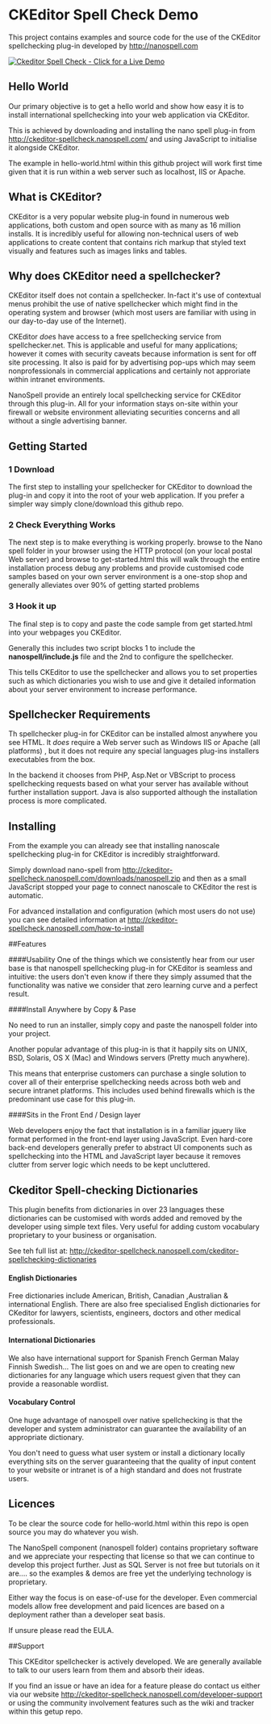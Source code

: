 # CKEditor Spell Check Demo

This project contains examples and source code for the use of the  CKEditor spellchecking plug-in developed by http://nanospell.com 


[![Ckeditor Spell Check - Click for a Live Demo](demo-assets/ckeditor-spell-check-demo-screenshot.png)](http://ckeditor-spellcheck.nanospell.com/)

## Hello World 

Our primary objective is to get a hello world and show how easy it is to install international spellchecking into your web application via CKEditor.

This is achieved by downloading and installing the  nano spell plug-in from http://ckeditor-spellcheck.nanospell.com/  and using JavaScript to initialise it alongside CKEditor.


The example in hello-world.html within this github project will work first time given that it is run  within a web server such as localhost, IIS or Apache.

## What is CKEditor?
    
CKEditor is a very popular website  plug-in   found in numerous  web applications, both custom and open source  with as many as 16 million installs.   It is incredibly useful for allowing non-technical users of web applications to create content that contains rich markup that styled text visually and features such as images links and tables.

## Why does CKEditor need a spellchecker?


CKEditor itself does not contain a spellchecker. In-fact it's use of contextual menus prohibit the use of native spellchecker which might find in the operating system and browser (which most users are familiar with using in our day-to-day use of the Internet).

CKEditor *doe*s have access to a free spellchecking service from spellchecker.net.   This is applicable and useful for many applications; however it comes with security caveats because information is sent for off site processing.  It also is paid for by advertising pop-ups which may seem nonprofessionals in commercial applications and certainly not approriate within intranet environments.


NanoSpell provide an entirely local spellchecking service for CKEditor through this plug-in.    All for your information stays on-site within your firewall or website environment alleviating securities concerns and all without a single advertising banner.

## Getting Started

### 1 Download
The first step to installing your spellchecker for CKEditor to download the plug-in and copy it into the root of your web application. If you prefer a simpler way simply clone/download this github  repo.

### 2 Check Everything Works
The next step is to make everything is working properly.    browse to the Nano spell folder in your browser using the HTTP protocol  (on your local postal Web server)  and browse to get-started.html   this will walk through the entire installation process debug any problems and provide customised code samples based on your own server environment is a one-stop shop and generally alleviates over 90% of getting started problems

### 3 Hook it up

The final step is to copy and paste the code sample from get started.html into your webpages you CKEditor.

Generally this includes two script blocks 1 to include the **nanospell/include.js** file and the 2nd to configure the spellchecker.  

This tells CKEditor to use the spellchecker and allows you to set properties such as which dictionaries you wish to use and give it detailed information about your server environment to increase performance.

   
## Spellchecker Requirements

Th spellchecker plug-in for CKEditor can be installed almost anywhere you see HTML.   It *does* require a Web server such as Windows IIS or Apache (all platforms) ,  but it does not require any special languages plug-ins installers executables from the box.

In the backend it chooses from PHP, Asp.Net or VBScript to process spellchecking requests based on what your server has available without further installation support. Java is also supported although the installation process is more complicated.


## Installing

From the example you can already see that installing nanoscale spellchecking plug-in for CKEditor is incredibly straightforward. 

Simply download nano-spell from http://ckeditor-spellcheck.nanospell.com/downloads/nanospell.zip and then as a small JavaScript stopped your page to connect nanoscale to CKEditor the rest is automatic.

For advanced installation and configuration (which most users do not use) you can see detailed information at http://ckeditor-spellcheck.nanospell.com/how-to-install

##Features

####Usability
One of the things which we consistently hear from our user base is that nanospell spellchecking plug-in for CKEditor is seamless and intuitive: the users don't even know if there they simply assumed that the functionality was native we consider that zero learning curve and a perfect result.

####Install Anywhere by Copy & Pase

No need to run an installer, simply copy and paste the nanospell folder into your project.

Another  popular advantage of this plug-in is that it happily sits on UNIX, BSD, Solaris, OS X (Mac) and Windows servers (Pretty much anywhere).  

This means that enterprise customers can purchase a single solution to cover all of their enterprise spellchecking needs across both web and secure intranet platforms.   This includes used behind firewalls which is the predominant use case for this  plug-in.

####Sits in the Front End / Design layer

Web developers enjoy the fact that installation is in a familiar jquery like format performed in the front-end layer using JavaScript. Even hard-core back-end developers generally prefer to abstract UI components such as spellchecking into the HTML and JavaScript layer because it removes clutter from server logic which needs to be kept uncluttered.


## Ckeditor Spell-checking Dictionaries

This plugin benefits from dictionaries in over 23 languages these dictionaries can be customised with words added and removed by the developer using simple text files. Very useful for adding custom vocabulary proprietary to your business or organisation.

See teh full list at: http://ckeditor-spellcheck.nanospell.com/ckeditor-spellchecking-dictionaries


#### English Dictionaries


Free dictionaries include American, British, Canadian ,Australian & international English.  There are also free specialised English dictionaries for CKeditor for lawyers, scientists, engineers, doctors and other medical professionals.


#### International Dictionaries

We also have international support for Spanish French German Malay Finnish Swedish… The list goes on and we are open to creating new dictionaries for any language which users request given that they can provide a reasonable wordlist.

#### Vocabulary Control

One huge advantage of nanospell over native spellchecking is that the developer and system administrator can guarantee the availability of an appropriate dictionary. 

You don't need to guess what user system or install a dictionary locally everything sits on the server guaranteeing that the quality of input content to your website or intranet is of a high standard and does not frustrate users. 




## Licences             

To be clear the source code for hello-world.html within this repo is open source you may do whatever you wish.

The NanoSpell component (nanospell folder)   contains proprietary software and we appreciate your respecting that license so that we can continue to develop this project further.    Just as SQL Server is not free but tutorials on it are.... so the examples & demos are free yet the underlying technology is proprietary.

Either way the focus is on ease-of-use for the developer.  Even commercial models allow free development and paid licences are based on a deployment rather than a developer seat basis.

If unsure please read the EULA.   

##Support

This CKEditor spellchecker is actively developed. We are  generally available to talk to our users learn from them and absorb their ideas.   

If you find an issue or have an idea for a feature please do contact us either via our website http://ckeditor-spellcheck.nanospell.com/developer-support  or using the community involvement features such as the wiki and tracker within this getup repo.
          

